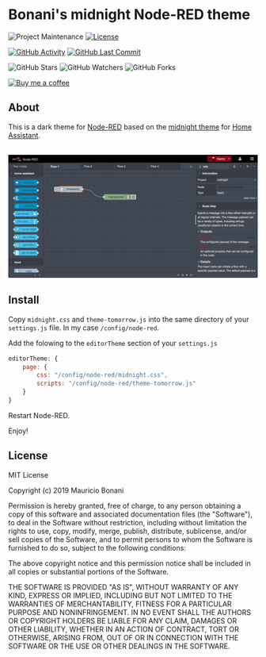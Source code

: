 # Bonani's midnight Node-RED theme

![Project Maintenance][maintenance-shield]
[![License][license-shield]](LICENSE.md)

[![GitHub Activity][commits-shield]][commits]
[![GitHub Last Commit][last-commit-shield]][commits]

![GitHub Stars][stars-shield]
![GitHub Watchers][watchers-shield]
![GitHub Forks][forks-shield]

[![Buy me a coffee][buymeacoffee-shield]][buymeacoffee]

## About

This is a dark theme for [Node-RED][node-red] based on the [midnight theme][ha-midnight-theme] for [Home Assistant][home-assistant].

<br />

<div align="center">
  <img src="images/screenshot.png">
</div>

## Install

Copy `midnight.css` and `theme-tomorrow.js` into the same directory of your `settings.js` file. In my case `/config/node-red`.

Add the folowing to the `editorTheme` section of your `settings.js`

```js
editorTheme: {
    page: {
        css: "/config/node-red/midnight.css",
        scripts: "/config/node-red/theme-tomorrow.js"
    }
}
```

Restart Node-RED.

Enjoy!

## License

MIT License

Copyright (c) 2019 Mauricio Bonani

Permission is hereby granted, free of charge, to any person obtaining a copy
of this software and associated documentation files (the "Software"), to deal
in the Software without restriction, including without limitation the rights
to use, copy, modify, merge, publish, distribute, sublicense, and/or sell
copies of the Software, and to permit persons to whom the Software is
furnished to do so, subject to the following conditions:

The above copyright notice and this permission notice shall be included in all
copies or substantial portions of the Software.

THE SOFTWARE IS PROVIDED "AS IS", WITHOUT WARRANTY OF ANY KIND, EXPRESS OR
IMPLIED, INCLUDING BUT NOT LIMITED TO THE WARRANTIES OF MERCHANTABILITY,
FITNESS FOR A PARTICULAR PURPOSE AND NONINFRINGEMENT. IN NO EVENT SHALL THE
AUTHORS OR COPYRIGHT HOLDERS BE LIABLE FOR ANY CLAIM, DAMAGES OR OTHER
LIABILITY, WHETHER IN AN ACTION OF CONTRACT, TORT OR OTHERWISE, ARISING FROM,
OUT OF OR IN CONNECTION WITH THE SOFTWARE OR THE USE OR OTHER DEALINGS IN THE
SOFTWARE.

[buymeacoffee-shield]: https://www.buymeacoffee.com/assets/img/guidelines/download-assets-sm-2.svg
[buymeacoffee]: https://www.buymeacoffee.com/mbonani
[commits-shield]: https://img.shields.io/github/commit-activity/y/bonanitech/midnight-red.svg
[commits]: https://github.com/bonanitech/midnight-red/commits/master
[contributors]: https://github.com/bonanitech/midnight-red/graphs/contributors
[discord-shield]: https://img.shields.io/discord/330944238910963714.svg
[bonanitech]: https://github.com/bonanitech
[home-assistant]: https://home-assistant.io
[issue]: https://github.com/bonanitech/midnight-red/issues
[license-shield]: https://img.shields.io/github/license/bonanitech/midnight-red.svg
[maintenance-shield]: https://img.shields.io/maintenance/yes/2019.svg
[last-commit-shield]: https://img.shields.io/github/last-commit/bonanitech/midnight-red.svg
[stars-shield]: https://img.shields.io/github/stars/bonanitech/midnight-red.svg?style=social&label=Stars
[forks-shield]: https://img.shields.io/github/forks/bonanitech/midnight-red.svg?style=social&label=Forks
[watchers-shield]: https://img.shields.io/github/watchers/bonanitech/midnight-red.svg?style=social&label=Watchers
[ha-midnight-theme]: https://community.home-assistant.io/t/midnight-theme/28598
[node-red]: https://nodered.org/